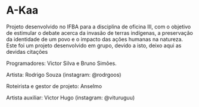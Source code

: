# A-Kaa
Projeto desenvolvido no IFBA para a disciplina de oficina III, com o objetivo de estimular o debate acerca da invasão de terras indígenas, a preservação da identidade de um povo e o impacto das ações humanas na natureza.
Este foi um projeto desenvolvido em grupo, devido a isto, deixo aqui as devidas citações

Programadores: Victor Silva e Bruno Simões.

Artista: Rodrigo Souza (instagram: @rodrgoos)

Roteirista e gestor de projeto: Anselmo

Artista auxiliar: Victor Hugo (instagram: @vituruguu)


